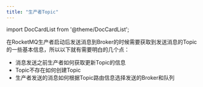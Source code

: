 ```yaml
---
title: "生产者Topic"
---
```


import DocCardList from '@theme/DocCardList';

在RocketMQ生产者启动后发送消息到Broker的时候需要获取到发送消息的Topic的一些基本信息，所以以下就有需要明白的几个点：

- 消息发送之前生产者如何获取更新Topic的信息
- Topic不存在如何创建Topic
- 生产者发送的消息如何根据Topic路由信息选择发送的Broker和队列



<DocCardList />

